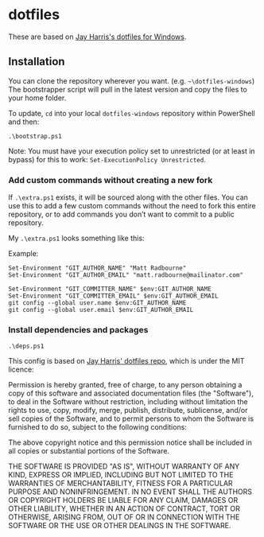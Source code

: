 ﻿# dotfiles

These are based on [Jay Harris's dotfiles for Windows](https://github.com/jayharris/dotfiles-windows.git).

## Installation

You can clone the repository wherever you want. (e.g. `~\dotfiles-windows`) The bootstrapper script will pull in the latest version and copy the files to your home folder.

To update, `cd` into your local `dotfiles-windows` repository within PowerShell and then:

```posh
.\bootstrap.ps1
```

Note: You must have your execution policy set to unrestricted (or at least in bypass) for this to work: `Set-ExecutionPolicy Unrestricted`.

### Add custom commands without creating a new fork

If `.\extra.ps1` exists, it will be sourced along with the other files. You can use this to add a few custom commands without the need to fork this entire repository, or to add commands you don’t want to commit to a public repository.

My `.\extra.ps1` looks something like this:

Example:

```posh
Set-Environment "GIT_AUTHOR_NAME" "Matt Radbourne"
Set-Environment "GIT_AUTHOR_EMAIL" "matt.radbourne@mailinator.com"

Set-Environment "GIT_COMMITTER_NAME" $env:GIT_AUTHOR_NAME
Set-Environment "GIT_COMMITTER_EMAIL" $env:GIT_AUTHOR_EMAIL
git config --global user.name $env:GIT_AUTHOR_NAME
git config --global user.email $env:GIT_AUTHOR_EMAIL
```

### Install dependencies and packages

```posh
.\deps.ps1
```

This config is based on [Jay Harris' dotfiles repo](https://github.com/jayharris/dotfiles-windows), which is under the MIT licence:

Permission is hereby granted, free of charge, to any person obtaining a copy of this software and associated documentation files (the "Software"), to deal in the Software without restriction, including without limitation the rights to use, copy, modify, merge, publish, distribute, sublicense, and/or sell copies of the Software, and to permit persons to whom the Software is furnished to do so, subject to the following conditions:

The above copyright notice and this permission notice shall be included in all copies or substantial portions of the Software.

THE SOFTWARE IS PROVIDED "AS IS", WITHOUT WARRANTY OF ANY KIND, EXPRESS OR IMPLIED, INCLUDING BUT NOT LIMITED TO THE WARRANTIES OF MERCHANTABILITY, FITNESS FOR A PARTICULAR PURPOSE AND NONINFRINGEMENT. IN NO EVENT SHALL THE AUTHORS OR COPYRIGHT HOLDERS BE LIABLE FOR ANY CLAIM, DAMAGES OR OTHER LIABILITY, WHETHER IN AN ACTION OF CONTRACT, TORT OR OTHERWISE, ARISING FROM, OUT OF OR IN CONNECTION WITH THE SOFTWARE OR THE USE OR OTHER DEALINGS IN THE SOFTWARE.
